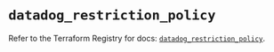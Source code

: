 # `datadog_restriction_policy`

Refer to the Terraform Registry for docs: [`datadog_restriction_policy`](https://registry.terraform.io/providers/datadog/datadog/3.50.0/docs/resources/restriction_policy).
